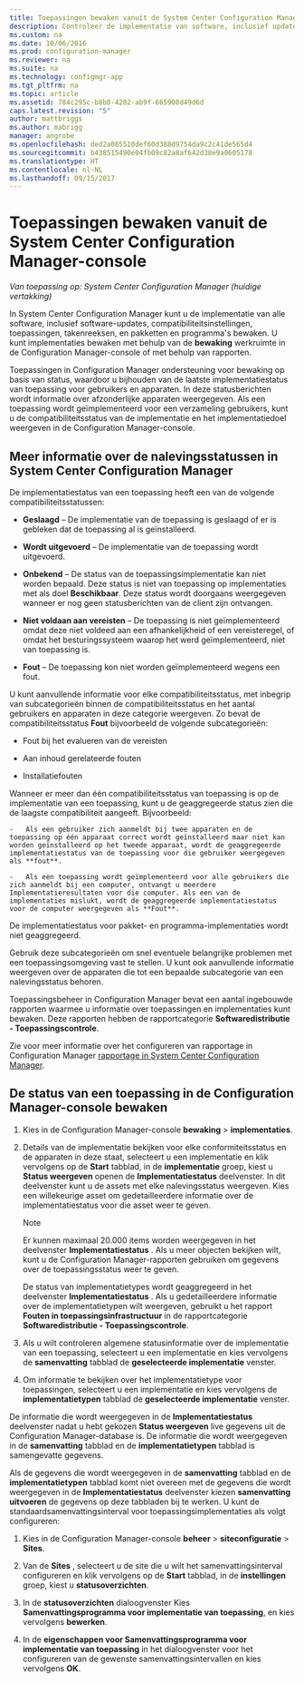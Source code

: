 ```yaml
---
title: Toepassingen bewaken vanuit de System Center Configuration Manager-console | Microsoft Docs
description: Controleer de implementatie van software, inclusief updates, compatibiliteitsinstellingen en toepassingen met behulp van de werkruimte bewaking in Configuration Manager.
ms.custom: na
ms.date: 10/06/2016
ms.prod: configuration-manager
ms.reviewer: na
ms.suite: na
ms.technology: configmgr-app
ms.tgt_pltfrm: na
ms.topic: article
ms.assetid: 784c295c-b8b8-4202-ab9f-665908d49d6d
caps.latest.revision: "5"
author: mattbriggs
ms.author: mabrigg
manager: angrobe
ms.openlocfilehash: ded2a085510def60d388d9754da9c2c41de565d4
ms.sourcegitcommit: b438515490e04fb09c82a8af642d38e9a0605178
ms.translationtype: HT
ms.contentlocale: nl-NL
ms.lasthandoff: 09/15/2017
---
```

# <a name="monitor-applications-from-the-system-center-configuration-manager-console"></a>Toepassingen bewaken vanuit de System Center Configuration Manager-console

*Van toepassing op: System Center Configuration Manager (huidige vertakking)*


In System Center Configuration Manager kunt u de implementatie van alle software, inclusief software-updates, compatibiliteitsinstellingen, toepassingen, takenreeksen, en pakketten en programma's bewaken. U kunt implementaties bewaken met behulp van de **bewaking** werkruimte in de Configuration Manager-console of met behulp van rapporten.  

 Toepassingen in Configuration Manager ondersteuning voor bewaking op basis van status, waardoor u bijhouden van de laatste implementatiestatus van toepassing voor gebruikers en apparaten. In deze statusberichten wordt informatie over afzonderlijke apparaten weergegeven. Als een toepassing wordt geïmplementeerd voor een verzameling gebruikers, kunt u de compatibiliteitsstatus van de implementatie en het implementatiedoel weergeven in de Configuration Manager-console.  

## <a name="learn-about-compliance-states-in-system-center-configuration-manager"></a>Meer informatie over de nalevingsstatussen in System Center Configuration Manager
 De implementatiestatus van een toepassing heeft een van de volgende compatibiliteitsstatussen:  

-   **Geslaagd** – De implementatie van de toepassing is geslaagd of er is gebleken dat de toepassing al is geïnstalleerd.  

-   **Wordt uitgevoerd** – De implementatie van de toepassing wordt uitgevoerd.  

-   **Onbekend** – De status van de toepassingsimplementatie kan niet worden bepaald. Deze status is niet van toepassing op implementaties met als doel **Beschikbaar**. Deze status wordt doorgaans weergegeven wanneer er nog geen statusberichten van de client zijn ontvangen.  

-   **Niet voldaan aan vereisten** – De toepassing is niet geïmplementeerd omdat deze niet voldeed aan een afhankelijkheid of een vereisteregel, of omdat het besturingssysteem waarop het werd geïmplementeerd, niet van toepassing is.  

-   **Fout** – De toepassing kon niet worden geïmplementeerd wegens een fout.  

U kunt aanvullende informatie voor elke compatibiliteitsstatus, met inbegrip van subcategorieën binnen de compatibiliteitsstatus en het aantal gebruikers en apparaten in deze categorie weergeven. Zo bevat de compatibiliteitsstatus **Fout** bijvoorbeeld de volgende subcategorieën:  

-   Fout bij het evalueren van de vereisten  

-   Aan inhoud gerelateerde fouten  

-   Installatiefouten  

 Wanneer er meer dan één compatibiliteitsstatus van toepassing is op de implementatie van een toepassing, kunt u de geaggregeerde status zien die de laagste compatibiliteit aangeeft. Bijvoorbeeld:  

    -   Als een gebruiker zich aanmeldt bij twee apparaten en de toepassing op één apparaat correct wordt geïnstalleerd maar niet kan worden geïnstalleerd op het tweede apparaat, wordt de geaggregeerde implementatiestatus van de toepassing voor die gebruiker weergegeven als **fout**.  

    -   Als een toepassing wordt geïmplementeerd voor alle gebruikers die zich aanmeldt bij een computer, ontvangt u meerdere Implementatieresultaten voor die computer. Als een van de implementaties mislukt, wordt de geaggregeerde implementatiestatus voor de computer weergegeven als **Fout**.  

De implementatiestatus voor pakket- en programma-implementaties wordt niet geaggregeerd.  

 Gebruik deze subcategorieën om snel eventuele belangrijke problemen met een toepassingsomgeving vast te stellen. U kunt ook aanvullende informatie weergeven over de apparaten die tot een bepaalde subcategorie van een nalevingsstatus behoren.  

 Toepassingsbeheer in Configuration Manager bevat een aantal ingebouwde rapporten waarmee u informatie over toepassingen en implementaties kunt bewaken. Deze rapporten hebben de rapportcategorie **Softwaredistributie - Toepassingscontrole**.  

 Zie voor meer informatie over het configureren van rapportage in Configuration Manager [rapportage in System Center Configuration Manager](../../core/servers/manage/reporting.md).  

## <a name="monitor-the-state-of-an-application-in-the-configuration-manager-console"></a>De status van een toepassing in de Configuration Manager-console bewaken  

1.  Kies in de Configuration Manager-console **bewaking** > **implementaties**.  

3.  Details van de implementatie bekijken voor elke conformiteitsstatus en de apparaten in deze staat, selecteert u een implementatie en klik vervolgens op de **Start** tabblad, in de **implementatie** groep, kiest u **Status weergeven** openen de **Implementatiestatus** deelvenster. In dit deelvenster kunt u de assets met elke nalevingsstatus weergeven. Kies een willekeurige asset om gedetailleerdere informatie over de implementatiestatus voor die asset weer te geven.  

    > [!NOTE]  
    >  Er kunnen maximaal 20.000 items worden weergegeven in het deelvenster **Implementatiestatus** . Als u meer objecten bekijken wilt, kunt u de Configuration Manager-rapporten gebruiken om gegevens over de toepassingsstatus weer te geven.  
    >   
    >  De status van implementatietypes wordt geaggregeerd in het deelvenster **Implementatiestatus** . Als u gedetailleerdere informatie over de implementatietypen wilt weergeven, gebruikt u het rapport **Fouten in toepassingsinfrastructuur** in de rapportcategorie **Softwaredistributie - Toepassingscontrole**.  

4.  Als u wilt controleren algemene statusinformatie over de implementatie van een toepassing, selecteert u een implementatie en kies vervolgens de **samenvatting** tabblad de **geselecteerde implementatie** venster.  

5.  Om informatie te bekijken over het implementatietype voor toepassingen, selecteert u een implementatie en kies vervolgens de **implementatietypen** tabblad de **geselecteerde implementatie** venster.  

De informatie die wordt weergegeven in de **Implementatiestatus** deelvenster nadat u hebt gekozen **Status weergeven** live gegevens uit de Configuration Manager-database is. De informatie die wordt weergegeven in de **samenvatting** tabblad en de **implementatietypen** tabblad is samengevatte gegevens.

Als de gegevens die wordt weergegeven in de **samenvatting** tabblad en de **implementatietypen** tabblad komt niet overeen met de gegevens die wordt weergegeven in de **Implementatiestatus** deelvenster kiezen **samenvatting uitvoeren** de gegevens op deze tabbladen bij te werken. U kunt de standaardsamenvattingsinterval voor toepassingsimplementaties als volgt configureren:  

1. Kies in de Configuration Manager-console **beheer** > **siteconfiguratie** > **Sites**.

2. Van de **Sites** , selecteert u de site die u wilt het samenvattingsinterval configureren en klik vervolgens op de **Start** tabblad, in de **instellingen** groep, kiest u **statusoverzichten**.

3. In de **statusoverzichten** dialoogvenster Kies **Samenvattingsprogramma voor implementatie van toepassing**, en kies vervolgens **bewerken**.  

4. In de **eigenschappen voor Samenvattingsprogramma voor implementatie van toepassing** in het dialoogvenster voor het configureren van de gewenste samenvattingsintervallen en kies vervolgens **OK**.  
